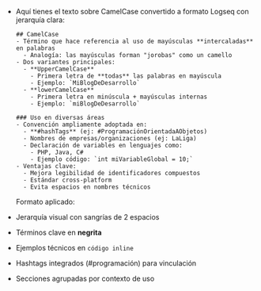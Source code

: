 - Aquí tienes el texto sobre CamelCase convertido a formato Logseq con jerarquía clara:
  
  ```
  ## CamelCase  
  - Término que hace referencia al uso de mayúsculas **intercaladas** en palabras  
    - Analogía: las mayúsculas forman "jorobas" como un camello  
  - Dos variantes principales:  
    - **UpperCamelCase**  
      - Primera letra de **todas** las palabras en mayúscula  
      - Ejemplo: `MiBlogDeDesarrollo`  
    - **lowerCamelCase**  
      - Primera letra en minúscula + mayúsculas internas  
      - Ejemplo: `miBlogDeDesarrollo`  
  
  ### Uso en diversas áreas  
  - Convención ampliamente adoptada en:  
    - **#hashTags** (ej: #ProgramaciónOrientadaAObjetos)  
    - Nombres de empresas/organizaciones (ej: LaLiga)  
    - Declaración de variables en lenguajes como:  
      - PHP, Java, C#  
      - Ejemplo código: `int miVariableGlobal = 10;`  
  - Ventajas clave:  
    - Mejora legibilidad de identificadores compuestos  
    - Estándar cross-platform  
    - Evita espacios en nombres técnicos
  ```
  
  Formato aplicado:
- Jerarquía visual con sangrías de 2 espacios
- Términos clave en **negrita**
- Ejemplos técnicos en `código inline`
- Hashtags integrados (#programación) para vinculación
- Secciones agrupadas por contexto de uso